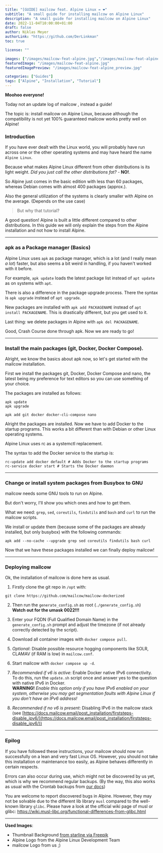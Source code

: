 ```yaml
---
title: "[GUIDE] mailcow feat. Alpine Linux = ❤️"
subtitle: "A small guide for installing mailcow on Alpine Linux"
description: "A small guide for installing mailcow on Alpine Linux"
date: 2022-11-04T10:00:00+01:00
draft: false
author: Niklas Meyer
authorLink: "https://github.com/DerLinkman"
toc: true

license: ""

images: ["/images/mailcow-feat-alpine.jpg","/images/mailcow-feat-alpine_preview.jpg"]
featuredImage: "/images/mailcow-feat-alpine.jpg"
featuredImagePreview: "/images/mailcow-feat-alpine_preview.jpg"

categories: ["Guides"]
tags: ["Alpine", "Installation", "Tutorial"]
---
```


<!--more-->

**Moohoo everyone!**

Today not an update log of mailcow , instead a guide!

The topic is: install mailcow on Alpine Linux, because although the compatibility is not yet 100% guaranteed mailcow works pretty well on Alpine!

### Introduction

If you have ever dealt with the Linux world, you will probably have run across one or the other operating systems and may have heard the name `Alpine Linux`.

Because what makes Alpine Linux different from other distributions is its light weight. *Did you just call the other distributions fat?* - **NO!**.

So Alpine just comes in the basic edition with less than 60 packages, whereas Debian comes with almost 400 packages (approx.).

Also the general utilization of the systems is clearly smaller with Alpine on the average. (Depends on the use case)
  > But why that tutorial?

A good question! Alpine is built a little different compared to other distributions. In this guide we will only explain the steps from the Alpine installation and not how to install Alpine.

---

### apk as a Package manager (Basics)

Alpine Linux uses `apk` as package manager, which is a lot (and I really mean *a lot*) faster, but also seems a bit weird in handling, if you haven't worked with it before.

For example, `apk update` loads the latest package list instead of `apt update` as on systems with `apt`.

There is also a difference in the package upgrade process. There the syntax is `apk upgrade` instead of `apt upgrade`.

New packages are installed with `apk add PACKAGENAME` instead of `apt install PACKAGENAME`. This is drastically different, but you get used to it.

Last thing: we delete packages in Alpine with `apk del PACKAGENAME`.

Good, Crash Course done through apk. Now we are ready to go!

---

### Install the main packages (git, Docker, Docker Compose).

Alright, we know the basics about apk now, so let's get started with the mailcow installation.

First we install the packages git, Docker, Docker Compose and nano, the latest being my preference for text editors so you can use something of your choice.

The packages are installed as follows:

```
apk update
apk upgrade

apk add git docker docker-cli-compose nano
```

Alright the packages are installed. Now we have to add Docker to the startup programs. This works a bit different than with Debian or other Linux operating systems.

Alpine Linux uses rc as a systemctl replacement.

The syntax to add the Docker service to the startup is:

```
rc-update add docker default # Adds Docker to the startup programs
rc-service docker start # Starts the Docker daemon

```
---

### Change or install system packages from Busybox to GNU

mailcow needs some GNU tools to run on Alpine.

But don't worry, I'll show you which ones and how to get them.

What we need: `grep`, `sed`, `coreutils`, `findutils` and `bash` and `curl` to run the mailcow scripts.

We install or update them (because some of the packages are already installed, but only busybox) with the following commands:

```
apk add --no-cache --upgrade grep sed coreutils findutils bash curl
```

Now that we have these packages installed we can finally deploy mailcow!

---

### Deploying mailcow

Ok, the installation of mailcow is done here as usual.

1. Firstly clone the git repo in `/opt` with:

  ```
  git clone https://github.com/mailcow/mailcow-dockerized
  ```

2. Then run the `generate_config.sh` as root (`./generate_config.sh`)<br>
  **Watch out for the umask 0022!!!**

3. Enter your FQDN (Full Qualified Domain Name) in the `generate_config.sh` prompt and adjust the timezone (if not already correctly detected by the script).

4. Download all container images with `docker compose pull`.

5. *Optional*: Disable possible resource hogging components like SOLR, CLAMAV (if RAM is low) in `mailcow.conf`.

6. Start mailcow with `docker compose up -d`.

7. *Recommended if v6 is active*: Enable Docker native IPv6 connectivity. To do this, run the `update.sh` script once and answer yes to the question with native IPv6 in Docker.<br>
   **WARNING!** *Enable this option only if you have IPv6 enabled on your system, otherwise you may get segmentation faults with Alpine Linux if you don't have an IPv6 address!* 

8. *Recommended if no v6 is present*: Disabling IPv6 in the mailcow stack (see [https://docs.mailcow.email/post_installation/firststeps-disable_ipv6/](https://docs.mailcow.email/post_installation/firststeps-disable_ipv6/))

---

### Epilog

If you have followed these instructions, your mailcow should now run successfully on a lean and very fast Linux OS. However, you should not take this installation or maintenance too easily, as Alpine behaves differently in certain respects.

Errors can also occur during use, which might not be discovered by us yet, which is why we recommend regular backups. (By the way, this also works as usual with the Crontab backups from [our docs](https://docs.mailcow.email/de/backup_restore/b_n_r-backup/#cronjob))

You are welcome to report discovered bugs in Alpine. However, they may not be solvable due to the different lib library `musl` compared to the well-known library `glibc`. Please have a look at the official wiki page of musl or glibc: https://wiki.musl-libc.org/functional-differences-from-glibc.html

---

**Used Images**:

- Thumbnail Background <a href="https://www.freepik.com/free-vector/white-background-with-blue-tech-hexagon_4775334.htm#query=technology%20background&position=25&from_view=search&track=sph">from starline via Freepik</a>
- Alpine Logo from the Alpine Linux Development Team
- mailcow Logo from us ;)